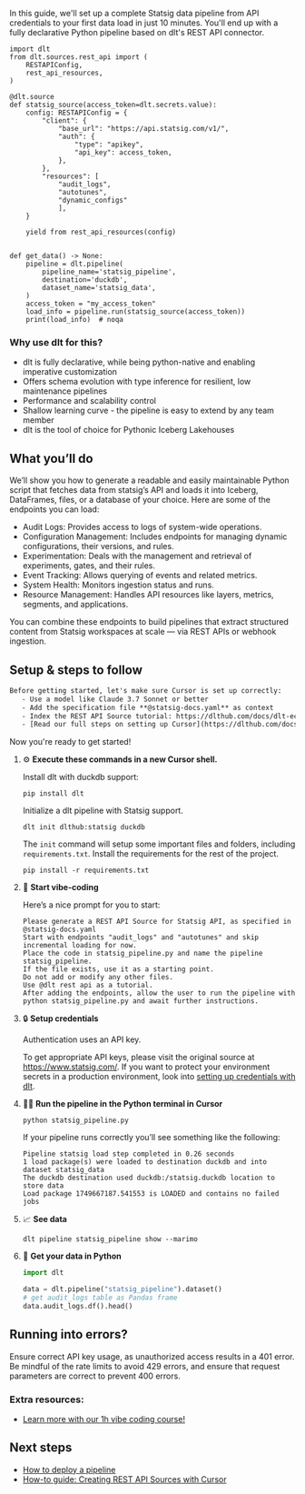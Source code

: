 In this guide, we'll set up a complete Statsig data pipeline from API credentials to your first data load in just 10 minutes. You'll end up with a fully declarative Python pipeline based on dlt's REST API connector.

```python-outcome
import dlt
from dlt.sources.rest_api import (
    RESTAPIConfig,
    rest_api_resources,
)

@dlt.source
def statsig_source(access_token=dlt.secrets.value):
    config: RESTAPIConfig = {
        "client": {
            "base_url": "https://api.statsig.com/v1/",
            "auth": {
                "type": "apikey",
                "api_key": access_token,
            },
        },
        "resources": [
            "audit_logs",
            "autotunes",
            "dynamic_configs"
            ],
    }

    yield from rest_api_resources(config)


def get_data() -> None:
    pipeline = dlt.pipeline(
        pipeline_name='statsig_pipeline',
        destination='duckdb',
        dataset_name='statsig_data', 
    )
    access_token = "my_access_token"
    load_info = pipeline.run(statsig_source(access_token))
    print(load_info)  # noqa
```

### Why use dlt for this?

- dlt is fully declarative, while being python-native and enabling imperative customization
- Offers schema evolution with type inference for resilient, low maintenance pipelines
- Performance and scalability control
- Shallow learning curve - the pipeline is easy to extend by any team member
- dlt is the tool of choice for Pythonic Iceberg Lakehouses

## What you’ll do

We’ll show you how to generate a readable and easily maintainable Python script that fetches data from statsig’s API and loads it into Iceberg, DataFrames, files, or a database of your choice. Here are some of the endpoints you can load:

- Audit Logs: Provides access to logs of system-wide operations.
- Configuration Management: Includes endpoints for managing dynamic configurations, their versions, and rules.
- Experimentation: Deals with the management and retrieval of experiments, gates, and their rules.
- Event Tracking: Allows querying of events and related metrics.
- System Health: Monitors ingestion status and runs.
- Resource Management: Handles API resources like layers, metrics, segments, and applications.

You can combine these endpoints to build pipelines that extract structured content from Statsig workspaces at scale — via REST APIs or webhook ingestion.

## Setup & steps to follow

```default
Before getting started, let's make sure Cursor is set up correctly:
   - Use a model like Claude 3.7 Sonnet or better
   - Add the specification file **@statsig-docs.yaml** as context
   - Index the REST API Source tutorial: https://dlthub.com/docs/dlt-ecosystem/verified-sources/rest_api/ and add it to context as **@dlt rest api**
   - [Read our full steps on setting up Cursor](https://dlthub.com/docs/dlt-ecosystem/llm-tooling/cursor-restapi#23-configuring-cursor-with-documentation)
```

Now you're ready to get started! 

1. ⚙️ **Execute these commands in a new Cursor shell.**
    
    Install dlt with duckdb support:
    ```shell
    pip install dlt
    ```

    Initialize a dlt pipeline with Statsig support.
    ```shell
    dlt init dlthub:statsig duckdb
    ```

    The `init` command will setup some important files and folders, including `requirements.txt`. Install the requirements for the rest of the project.
    ```shell
    pip install -r requirements.txt
    ```
    
2. 🤠 **Start vibe-coding**
    
    Here’s a nice prompt for you to start: 
    
    ```prompt
    Please generate a REST API Source for Statsig API, as specified in @statsig-docs.yaml 
    Start with endpoints "audit_logs" and "autotunes" and skip incremental loading for now. 
    Place the code in statsig_pipeline.py and name the pipeline statsig_pipeline. 
    If the file exists, use it as a starting point. 
    Do not add or modify any other files. 
    Use @dlt rest api as a tutorial. 
    After adding the endpoints, allow the user to run the pipeline with python statsig_pipeline.py and await further instructions.
    ```

    
3. 🔒 **Setup credentials** 
    
    Authentication uses an API key.
    
    To get appropriate API keys, please visit the original source at https://www.statsig.com/.
    If you want to protect your environment secrets in a production environment, look into [setting up credentials with dlt](https://dlthub.com/docs/walkthroughs/add_credentials).
    
4. 🏃‍♀️ **Run the pipeline in the Python terminal in Cursor**
    
    ```shell
    python statsig_pipeline.py
    ```
    
    If your pipeline runs correctly you’ll see something like the following:
    
    ```shell
    Pipeline statsig load step completed in 0.26 seconds
    1 load package(s) were loaded to destination duckdb and into dataset statsig_data
    The duckdb destination used duckdb:/statsig.duckdb location to store data
    Load package 1749667187.541553 is LOADED and contains no failed jobs
    ```
    
5. 📈 **See data**
    
    ```shell
    dlt pipeline statsig_pipeline show --marimo
    ```
    
6. 🐍 **Get your data in Python**
    
    ```python
    import dlt

   data = dlt.pipeline("statsig_pipeline").dataset()
   # get audit_logs table as Pandas frame
   data.audit_logs.df().head()
    ```

## Running into errors?

Ensure correct API key usage, as unauthorized access results in a 401 error. Be mindful of the rate limits to avoid 429 errors, and ensure that request parameters are correct to prevent 400 errors.

### Extra resources:

- [Learn more with our 1h vibe coding course!](https://www.youtube.com/watch?v=GGid70rnJuM)

## Next steps

- [How to deploy a pipeline](https://dlthub.com/docs/walkthroughs/deploy-a-pipeline)
- [How-to guide: Creating REST API Sources with Cursor](https://dlthub.com/docs/dlt-ecosystem/llm-tooling/cursor-restapi)
